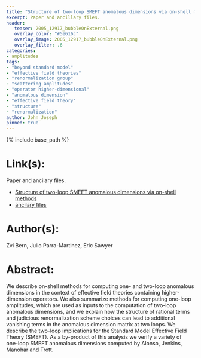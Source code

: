 ```yaml
---
title: "Structure of two-loop SMEFT anomalous dimensions via on-shell methods"
excerpt: Paper and ancillary files.
header:
   teaser: 2005_12917_bubbleOnExternal.png
   overlay_color: "#5e616c"
   overlay_image: 2005_12917_bubbleOnExternal.png
   overlay_filter: .6
categories:
- amplitudes
tags:
- "beyond standard model"
- "effective field theories"
- "renormalization group"
- "scattering amplitudes"
- "operator higher-dimensional"
- "anomalous dimension"
- "effective field theory"
- "structure"
- "renormalization"
author: John_Joseph
pinned: true
---
```

{% include base_path %}

# Link(s):
Paper and ancilary files.
  * [Structure of two-loop SMEFT anomalous dimensions via on-shell methods](https://arxiv.org/abs/2005.12917)
  * [ancilary files](https://arxiv.org/src/2005.12917/anc)

# Author(s):
Zvi Bern, Julio Parra-Martinez, Eric Sawyer

# Abstract:
We describe on-shell methods for computing one- and two-loop anomalous dimensions in the context of effective field theories containing higher-dimension operators. We also summarize methods for computing one-loop amplitudes, which are used as inputs to the computation of two-loop anomalous dimensions, and we explain how the structure of rational terms and judicious renormalization scheme choices can lead to additional vanishing terms in the anomalous dimension matrix at two loops. We describe the two-loop implications for the Standard Model Effective Field Theory (SMEFT). As a by-product of this analysis we verify a variety of one-loop SMEFT anomalous dimensions computed by Alonso, Jenkins, Manohar and Trott.